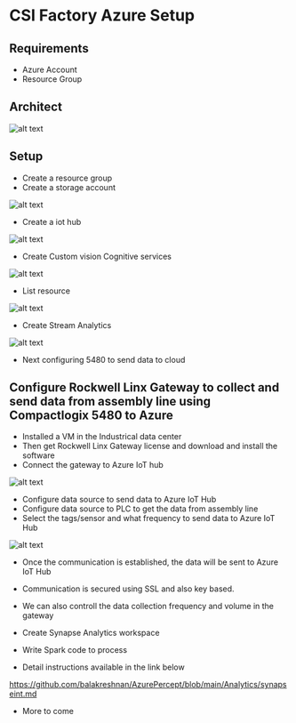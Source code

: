 # CSI Factory Azure Setup

## Requirements

- Azure Account
- Resource Group

## Architect

![alt text](https://github.com/balakreshnan/csifactory/blob/main/IIoT/images/csi7.jpg "Architecture")

## Setup

- Create a resource group
- Create a storage account

![alt text](https://github.com/balakreshnan/csifactory/blob/main/IIoT/images/csi5.jpg "Architecture")

- Create a iot hub

![alt text](https://github.com/balakreshnan/csifactory/blob/main/IIoT/images/csi1.jpg "Architecture")

- Create Custom vision Cognitive services

![alt text](https://github.com/balakreshnan/csifactory/blob/main/IIoT/images/csi2.jpg "Architecture")

- List resource

![alt text](https://github.com/balakreshnan/csifactory/blob/main/IIoT/images/csi3.jpg "Architecture")

- Create Stream Analytics

![alt text](https://github.com/balakreshnan/csifactory/blob/main/IIoT/images/csi4.jpg "Architecture")

- Next configuring 5480 to send data to cloud

## Configure Rockwell Linx Gateway to collect and send data from assembly line using Compactlogix 5480 to Azure

- Installed a VM in the Industrical data center
- Then get Rockwell Linx Gateway license and download and install the software
- Connect the gateway to Azure IoT hub

![alt text](https://github.com/balakreshnan/csifactory/blob/main/IIoT/images/linegateway1.png "Architecture")

- Configure data source to send data to Azure IoT Hub
- Configure data source to PLC to get the data from assembly line
- Select the tags/sensor and what frequency to send data to Azure IoT Hub

![alt text](https://github.com/balakreshnan/csifactory/blob/main/IIoT/images/linegateway2.png "Architecture")

- Once the communication is established, the data will be sent to Azure IoT Hub
- Communication is secured using SSL and also key based.
- We can also controll the data collection frequency and volume in the gateway

- Create Synapse Analytics workspace
- Write Spark code to process

- Detail instructions available in the link below

https://github.com/balakreshnan/AzurePercept/blob/main/Analytics/synapseint.md

- More to come